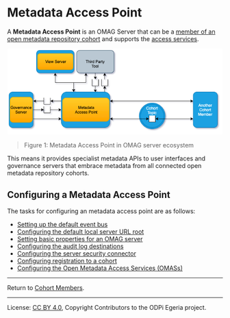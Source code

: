 <!-- SPDX-License-Identifier: CC-BY-4.0 -->
<!-- Copyright Contributors to the ODPi Egeria project 2020. -->

# Metadata Access Point

A **Metadata Access Point** is an OMAG Server that can be a
[member of an open metadata repository cohort](cohort-member.md)
and supports the [access services](../../../access-services).

![Figure 1: Metadata Access Point in ecosystem](metadata-access-point.png)
> Figure 1: Metadata Access Point in OMAG server ecosystem

This means it provides specialist metadata
APIs to user interfaces and governance servers that embrace metadata from
all connected open metadata repository cohorts.


## Configuring a Metadata Access Point

The tasks for configuring an metadata access point are as follows:

* [Setting up the default event bus](../user/configuring-event-bus.md)
* [Configuring the default local server URL root](../user/configuring-local-server-url.md)
* [Setting basic properties for an OMAG server](../user/configuring-omag-server-basic-properties.md)
* [Configuring the audit log destinations](../user/configuring-the-audit-log.md)
* [Configuring the server security connector](../user/configuring-the-server-security-connector.md)
* [Configuring registration to a cohort](../user/configuring-registration-to-a-cohort.md)
* [Configuring the Open Metadata Access Services (OMASs)](../user/configuring-the-access-services.md)


----
Return to [Cohort Members](cohort-member.md).

----
License: [CC BY 4.0](https://creativecommons.org/licenses/by/4.0/),
Copyright Contributors to the ODPi Egeria project.